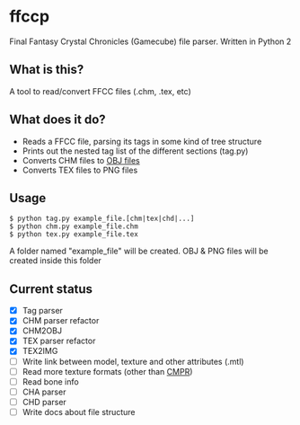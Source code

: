 # ffccp

Final Fantasy Crystal Chronicles (Gamecube) file parser. Written in Python 2

## What is this?

A tool to read/convert FFCC files (.chm, .tex, etc)

## What does it do?

* Reads a FFCC file, parsing its tags in some kind of tree structure
* Prints out the nested tag list of the different sections (tag.py)
* Converts CHM files to [OBJ files](http://en.wikipedia.org/wiki/Wavefront_.obj_file)
* Converts TEX files to PNG files

## Usage

    $ python tag.py example_file.[chm|tex|chd|...]
    $ python chm.py example_file.chm
    $ python tex.py example_file.tex
    
A folder named "example_file" will be created. OBJ & PNG files will be created inside this folder

## Current status

- [x] Tag parser
- [x] CHM parser refactor
- [x] CHM2OBJ
- [x] TEX parser refactor
- [x] TEX2IMG
- [ ] Write link between model, texture and other attributes (.mtl)
- [ ] Read more texture formats (other than [CMPR](http://hitmen.c02.at/files/yagcd/yagcd/chap17.html))
- [ ] Read bone info
- [ ] CHA parser
- [ ] CHD parser
- [ ] Write docs about file structure